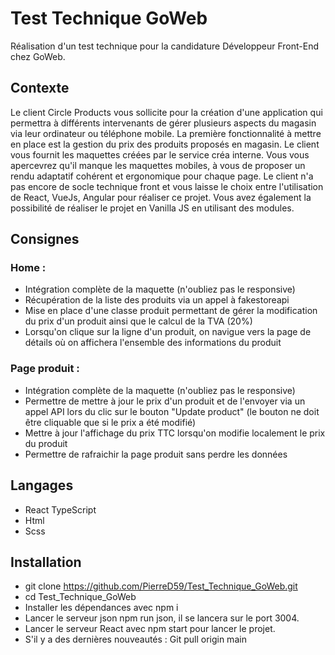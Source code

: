 # Test Technique GoWeb

Réalisation d'un test technique pour la candidature Développeur Front-End chez GoWeb.

## Contexte

Le client Circle Products vous sollicite pour la création d'une application qui permettra à différents
intervenants de gérer plusieurs aspects du magasin via leur ordinateur ou téléphone mobile. La première
fonctionnalité à mettre en place est la gestion du prix des produits proposés en magasin. Le client vous
fournit les maquettes créées par le service créa interne. Vous vous apercevrez qu'il manque les maquettes
mobiles, à vous de proposer un rendu adaptatif cohérent et ergonomique pour chaque page.
Le client n'a pas encore de socle technique front et vous laisse le choix entre l'utilisation de React, VueJs,
Angular pour réaliser ce projet. Vous avez également la possibilité de réaliser le projet en Vanilla JS en
utilisant des modules.

## Consignes

### Home :
- Intégration complète de la maquette (n'oubliez pas le responsive)
- Récupération de la liste des produits via un appel à fakestoreapi
- Mise en place d'une classe produit permettant de gérer la modification du prix d'un produit ainsi que le calcul de la TVA (20%)
- Lorsqu'on clique sur la ligne d'un produit, on navigue vers la page de détails où on affichera
l'ensemble des informations du produit

### Page produit :
- Intégration complète de la maquette (n'oubliez pas le responsive)
- Permettre de mettre à jour le prix d'un produit et de l'envoyer via un appel API lors du clic sur le bouton "Update product" (le bouton ne doit être cliquable que si le prix a été modifié)
- Mettre à jour l'affichage du prix TTC lorsqu'on modifie localement le prix du produit
- Permettre de rafraichir la page produit sans perdre les données

## Langages
- React TypeScript
- Html
- Scss

## Installation

- git clone https://github.com/PierreD59/Test_Technique_GoWeb.git
- cd Test_Technique_GoWeb
- Installer les dépendances avec npm i
- Lancer le serveur json npm run json, il se lancera sur le port 3004.
- Lancer le serveur React avec npm start pour lancer le projet.
- S'il y a des dernières nouveautés : Git pull origin main
